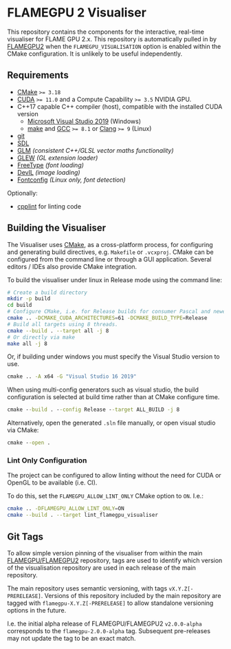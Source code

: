 # FLAMEGPU 2 Visualiser

This repository contains the components for the interactive, real-time visualiser for FLAME GPU 2.x.
This repository is automatically pulled in by [FLAMEGPU2](https://github.com/FLAMEGPU/FLAMEGPU2) when the `FLAMEGPU_VISUALISATION` option is enabled within the CMake configuration.
It is unlikely to be useful independently.

## Requirements

+ [CMake](https://cmake.org/download/) `>= 3.18`
+ [CUDA](https://developer.nvidia.com/cuda-downloads) `>= 11.0` and a Compute Capability `>= 3.5` NVIDIA GPU.
+ C++17 capable C++ compiler (host), compatible with the installed CUDA version
  + [Microsoft Visual Studio 2019](https://visualstudio.microsoft.com/) (Windows)
  + [make](https://www.gnu.org/software/make/) and [GCC](https://gcc.gnu.org/) `>= 8.1` or [Clang](https://clang.llvm.org/) `>= 9` (Linux)
+ [git](https://git-scm.com/)
+ [SDL](https://www.libsdl.org/)
+ [GLM](http://glm.g-truc.net/) *(consistent C++/GLSL vector maths functionality)*
+ [GLEW](http://glew.sourceforge.net/) *(GL extension loader)*
+ [FreeType](http://www.freetype.org/)  *(font loading)*
+ [DevIL](http://openil.sourceforge.net/)  *(image loading)*
+ [Fontconfig](https://www.fontconfig.org/)  *(Linux only, font detection)*

Optionally:

+ [cpplint](https://github.com/cpplint/cpplint) for linting code


## Building the Visualiser

The Visualiser uses [CMake](https://cmake.org/), as a cross-platform process, for configuring and generating build directives, e.g. `Makefile` or `.vcxproj`.
CMake can be configured from the command line or through a GUI application. Several editors / IDEs also provide CMake integration.

To build the visualiser under linux in Release mode using the command line:

```bash
# Create a build directory
mkdir -p build
cd build
# Configure CMake, i.e. for Release builds for consumer Pascal and newer GPUs
cmake .. -DCMAKE_CUDA_ARCHITECTURES=61 -DCMAKE_BUILD_TYPE=Release
# Build all targets using 8 threads.
cmake --build . --target all -j 8
# Or directly via make
make all -j 8
```

Or, if building under windows you must specify the Visual Studio version to use.

```cmd
cmake .. -A x64 -G "Visual Studio 16 2019"
```

When using multi-config generators such as visual studio, the build configuration is selected at build time rather than at CMake configure time.

```cmd
cmake --build . --config Release --target ALL_BUILD -j 8
```

Alternatively, open the generated `.sln` file manually, or open visual studio via CMake:

```cmd
cmake --open .
```

### Lint Only Configuration

The project can be configured to allow linting without the need for CUDA or OpenGL to be available (i.e. CI).

To do this, set the `FLAMEGPU_ALLOW_LINT_ONLY` CMake option to `ON`. I.e.:

```bash
cmake .. -DFLAMEGPU_ALLOW_LINT_ONLY=ON
cmake --build . --target lint_flamegpu_visualiser
```

## Git Tags

To allow simple version pinning of the visualiser from within the main [FLAMEGPU/FLAMEGPU2](https://github.com/FLAMEGPU/FLAMEGPU2) repository, tags are used to identify which version of the visualisation repository are used in each release of the main repository.

The main repository uses semantic versioning, with tags `vX.Y.Z[-PRERELEASE]`.
Versions of this repository included by the main repository are tagged with `flamegpu-X.Y.Z[-PRERELEASE]` to allow standalone versioning options in the future.

I.e. the initial alpha release of FLAMEGPU/FLAMEGPU2 `v2.0.0-alpha` corresponds to the `flamegpu-2.0.0-alpha` tag. Subsequent pre-releases may not update the tag to be an exact match.
